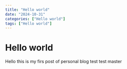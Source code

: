 ```yaml
---
title: "Hello world"
date: "2024-10-31"
categories: ["Hello world"]
tags: ["Hello world"]
---
```


# Hello world

Hello this is my firs post of personal blog test test master